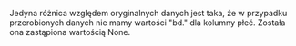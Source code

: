 Jedyna różnica względem oryginalnych danych jest taka, że w przypadku przerobionych danych nie mamy wartości "bd." dla kolumny płeć. Została ona zastąpiona wartością None.